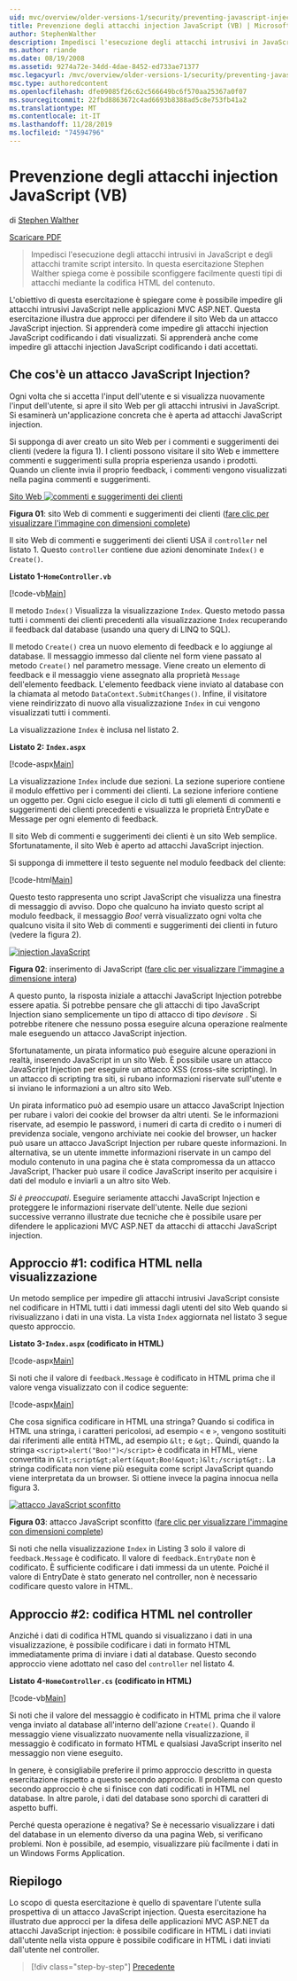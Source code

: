 ```yaml
---
uid: mvc/overview/older-versions-1/security/preventing-javascript-injection-attacks-vb
title: Prevenzione degli attacchi injection JavaScript (VB) | Microsoft Docs
author: StephenWalther
description: Impedisci l'esecuzione degli attacchi intrusivi in JavaScript e degli attacchi tramite script intersito. In questa esercitazione, Stephen Walther spiega come è possibile...
ms.author: riande
ms.date: 08/19/2008
ms.assetid: 9274a72e-34dd-4dae-8452-ed733ae71377
msc.legacyurl: /mvc/overview/older-versions-1/security/preventing-javascript-injection-attacks-vb
msc.type: authoredcontent
ms.openlocfilehash: dfe09085f26c62c566649bc6f570aa25367a0f07
ms.sourcegitcommit: 22fbd8863672c4ad6693b8388ad5c8e753fb41a2
ms.translationtype: MT
ms.contentlocale: it-IT
ms.lasthandoff: 11/28/2019
ms.locfileid: "74594796"
---
```

# <a name="preventing-javascript-injection-attacks-vb"></a>Prevenzione degli attacchi injection JavaScript (VB)

di [Stephen Walther](https://github.com/StephenWalther)

[Scaricare PDF](https://download.microsoft.com/download/8/4/8/84843d8d-1575-426c-bcb5-9d0c42e51416/ASPNET_MVC_Tutorial_06_VB.pdf)

> Impedisci l'esecuzione degli attacchi intrusivi in JavaScript e degli attacchi tramite script intersito. In questa esercitazione Stephen Walther spiega come è possibile sconfiggere facilmente questi tipi di attacchi mediante la codifica HTML del contenuto.

L'obiettivo di questa esercitazione è spiegare come è possibile impedire gli attacchi intrusivi JavaScript nelle applicazioni MVC ASP.NET. Questa esercitazione illustra due approcci per difendere il sito Web da un attacco JavaScript injection. Si apprenderà come impedire gli attacchi injection JavaScript codificando i dati visualizzati. Si apprenderà anche come impedire gli attacchi injection JavaScript codificando i dati accettati.

## <a name="what-is-a-javascript-injection-attack"></a>Che cos'è un attacco JavaScript Injection?

Ogni volta che si accetta l'input dell'utente e si visualizza nuovamente l'input dell'utente, si apre il sito Web per gli attacchi intrusivi in JavaScript. Si esaminerà un'applicazione concreta che è aperta ad attacchi JavaScript injection.

Si supponga di aver creato un sito Web per i commenti e suggerimenti dei clienti (vedere la figura 1). I clienti possono visitare il sito Web e immettere commenti e suggerimenti sulla propria esperienza usando i prodotti. Quando un cliente invia il proprio feedback, i commenti vengono visualizzati nella pagina commenti e suggerimenti.

[Sito Web ![commenti e suggerimenti dei clienti](preventing-javascript-injection-attacks-vb/_static/image2.png)](preventing-javascript-injection-attacks-vb/_static/image1.png)

**Figura 01**: sito Web di commenti e suggerimenti dei clienti ([fare clic per visualizzare l'immagine con dimensioni complete](preventing-javascript-injection-attacks-vb/_static/image3.png))

Il sito Web di commenti e suggerimenti dei clienti USA il `controller` nel listato 1. Questo `controller` contiene due azioni denominate `Index()` e `Create()`.

**Listato 1-`HomeController.vb`**

[!code-vb[Main](preventing-javascript-injection-attacks-vb/samples/sample1.vb)]

Il metodo `Index()` Visualizza la visualizzazione `Index`. Questo metodo passa tutti i commenti dei clienti precedenti alla visualizzazione `Index` recuperando il feedback dal database (usando una query di LINQ to SQL).

Il metodo `Create()` crea un nuovo elemento di feedback e lo aggiunge al database. Il messaggio immesso dal cliente nel form viene passato al metodo `Create()` nel parametro message. Viene creato un elemento di feedback e il messaggio viene assegnato alla proprietà `Message` dell'elemento feedback. L'elemento feedback viene inviato al database con la chiamata al metodo `DataContext.SubmitChanges()`. Infine, il visitatore viene reindirizzato di nuovo alla visualizzazione `Index` in cui vengono visualizzati tutti i commenti.

La visualizzazione `Index` è inclusa nel listato 2.

**Listato 2: `Index.aspx`**

[!code-aspx[Main](preventing-javascript-injection-attacks-vb/samples/sample2.aspx)]

La visualizzazione `Index` include due sezioni. La sezione superiore contiene il modulo effettivo per i commenti dei clienti. La sezione inferiore contiene un oggetto per. Ogni ciclo esegue il ciclo di tutti gli elementi di commenti e suggerimenti dei clienti precedenti e visualizza le proprietà EntryDate e Message per ogni elemento di feedback.

Il sito Web di commenti e suggerimenti dei clienti è un sito Web semplice. Sfortunatamente, il sito Web è aperto ad attacchi JavaScript injection.

Si supponga di immettere il testo seguente nel modulo feedback del cliente:

[!code-html[Main](preventing-javascript-injection-attacks-vb/samples/sample3.html)]

Questo testo rappresenta uno script JavaScript che visualizza una finestra di messaggio di avviso. Dopo che qualcuno ha inviato questo script al modulo feedback, il messaggio <em>Boo!</em> verrà visualizzato ogni volta che qualcuno visita il sito Web di commenti e suggerimenti dei clienti in futuro (vedere la figura 2).

[![injection JavaScript](preventing-javascript-injection-attacks-vb/_static/image5.png)](preventing-javascript-injection-attacks-vb/_static/image4.png)

**Figura 02**: inserimento di JavaScript ([fare clic per visualizzare l'immagine a dimensione intera](preventing-javascript-injection-attacks-vb/_static/image6.png))

A questo punto, la risposta iniziale a attacchi JavaScript Injection potrebbe essere apatia. Si potrebbe pensare che gli attacchi di tipo JavaScript Injection siano semplicemente un tipo di attacco di tipo *devisore* . Si potrebbe ritenere che nessuno possa eseguire alcuna operazione realmente male eseguendo un attacco JavaScript injection.

Sfortunatamente, un pirata informatico può eseguire alcune operazioni in realtà, inserendo JavaScript in un sito Web. È possibile usare un attacco JavaScript Injection per eseguire un attacco XSS (cross-site scripting). In un attacco di scripting tra siti, si rubano informazioni riservate sull'utente e si inviano le informazioni a un altro sito Web.

Un pirata informatico può ad esempio usare un attacco JavaScript Injection per rubare i valori dei cookie del browser da altri utenti. Se le informazioni riservate, ad esempio le password, i numeri di carta di credito o i numeri di previdenza sociale, vengono archiviate nei cookie del browser, un hacker può usare un attacco JavaScript Injection per rubare queste informazioni. In alternativa, se un utente immette informazioni riservate in un campo del modulo contenuto in una pagina che è stata compromessa da un attacco JavaScript, l'hacker può usare il codice JavaScript inserito per acquisire i dati del modulo e inviarli a un altro sito Web.

*Si è preoccupati*. Eseguire seriamente attacchi JavaScript Injection e proteggere le informazioni riservate dell'utente. Nelle due sezioni successive verranno illustrate due tecniche che è possibile usare per difendere le applicazioni MVC ASP.NET da attacchi di attacchi JavaScript injection.

## <a name="approach-1-html-encode-in-the-view"></a>Approccio #1: codifica HTML nella visualizzazione

Un metodo semplice per impedire gli attacchi intrusivi JavaScript consiste nel codificare in HTML tutti i dati immessi dagli utenti del sito Web quando si rivisualizzano i dati in una vista. La vista `Index` aggiornata nel listato 3 segue questo approccio.

**Listato 3-`Index.aspx` (codificato in HTML)**

[!code-aspx[Main](preventing-javascript-injection-attacks-vb/samples/sample4.aspx)]

Si noti che il valore di `feedback.Message` è codificato in HTML prima che il valore venga visualizzato con il codice seguente:

[!code-aspx[Main](preventing-javascript-injection-attacks-vb/samples/sample5.aspx)]

Che cosa significa codificare in HTML una stringa? Quando si codifica in HTML una stringa, i caratteri pericolosi, ad esempio `<` e `>`, vengono sostituiti dai riferimenti alle entità HTML, ad esempio `&lt;` e `&gt;`. Quindi, quando la stringa `<script>alert("Boo!")</script>` è codificata in HTML, viene convertita in `&lt;script&gt;alert(&quot;Boo!&quot;)&lt;/script&gt;`. La stringa codificata non viene più eseguita come script JavaScript quando viene interpretata da un browser. Si ottiene invece la pagina innocua nella figura 3.

[![attacco JavaScript sconfitto](preventing-javascript-injection-attacks-vb/_static/image8.png)](preventing-javascript-injection-attacks-vb/_static/image7.png)

**Figura 03**: attacco JavaScript sconfitto ([fare clic per visualizzare l'immagine con dimensioni complete](preventing-javascript-injection-attacks-vb/_static/image9.png))

Si noti che nella visualizzazione `Index` in Listing 3 solo il valore di `feedback.Message` è codificato. Il valore di `feedback.EntryDate` non è codificato. È sufficiente codificare i dati immessi da un utente. Poiché il valore di EntryDate è stato generato nel controller, non è necessario codificare questo valore in HTML.

## <a name="approach-2-html-encode-in-the-controller"></a>Approccio #2: codifica HTML nel controller

Anziché i dati di codifica HTML quando si visualizzano i dati in una visualizzazione, è possibile codificare i dati in formato HTML immediatamente prima di inviare i dati al database. Questo secondo approccio viene adottato nel caso del `controller` nel listato 4.

**Listato 4-`HomeController.cs` (codificato in HTML)**

[!code-vb[Main](preventing-javascript-injection-attacks-vb/samples/sample6.vb)]

Si noti che il valore del messaggio è codificato in HTML prima che il valore venga inviato al database all'interno dell'azione `Create()`. Quando il messaggio viene visualizzato nuovamente nella visualizzazione, il messaggio è codificato in formato HTML e qualsiasi JavaScript inserito nel messaggio non viene eseguito.

In genere, è consigliabile preferire il primo approccio descritto in questa esercitazione rispetto a questo secondo approccio. Il problema con questo secondo approccio è che si finisce con dati codificati in HTML nel database. In altre parole, i dati del database sono sporchi di caratteri di aspetto buffi.

Perché questa operazione è negativa? Se è necessario visualizzare i dati del database in un elemento diverso da una pagina Web, si verificano problemi. Non è possibile, ad esempio, visualizzare più facilmente i dati in un Windows Forms Application.

## <a name="summary"></a>Riepilogo

Lo scopo di questa esercitazione è quello di spaventare l'utente sulla prospettiva di un attacco JavaScript injection. Questa esercitazione ha illustrato due approcci per la difesa delle applicazioni MVC ASP.NET da attacchi JavaScript injection: è possibile codificare in HTML i dati inviati dall'utente nella vista oppure è possibile codificare in HTML i dati inviati dall'utente nel controller.

> [!div class="step-by-step"]
> [Precedente](authenticating-users-with-windows-authentication-vb.md)
